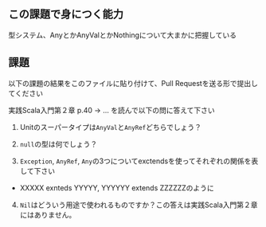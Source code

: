 ## この課題で身につく能力

型システム、AnyとかAnyValとかNothingについて大まかに把握している

## 課題

以下の課題の結果をこのファイルに貼り付けて、Pull Requestを送る形で提出してください

実践Scala入門第２章 p.40 -> ... を読んで以下の問に答えて下さい

1. Unitのスーパータイプは`AnyVal`と`AnyRef`どちらでしょう？

2. `null`の型は何でしょう？

3. `Exception`, `AnyRef`, `Any`の3つについてexctendsを使ってそれぞれの関係を表して下さい
 - XXXXX exnteds YYYYY, YYYYYY extends ZZZZZZのように

4. `Nil`はどういう用途で使われるものですか？この答えは実践Scala入門第２章にはありません。
